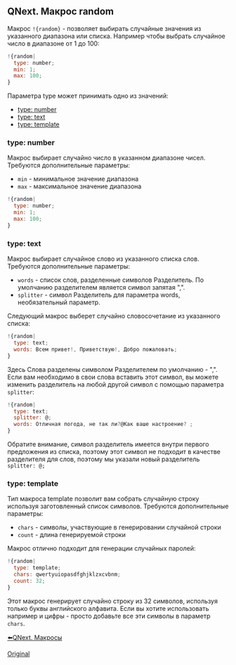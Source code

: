 ## QNext. Макрос random

Макрос `!{random}` - позволяет выбирать случайные значения из указанного диапазона или списка. Например чтобы выбрать случайное число в диапазоне от 1 до 100:
```js 
!{random|
  type: number;
  min: 1;
  max: 100;
}

```

Параметра type может принимать одно из значений:
* [type: number](#type:-number)
* [type: text](#type:-text)
* [type: template](#type:-template)


### type: number

Макрос выбирает случайно число в указанном диапазоне чисел. Требуются дополнительные параметры:
* `min` - минимальное значение диапазона
* `max` - максимальное значение диапазона
```js 
!{random|
  type: number;
  min: 1;
  max: 100;
}

```


### type: text

Макрос выбирает случайное слово из указанного списка слов. Требуются дополнительные параметры:
* `words` - список слов, разделенные символов Разделитель. По умолчанию разделителем является символ запятая ",".
* `splitter` - символ Разделитель для параметра words, необязательный параметр.

Следующий макрос выберет случайно словосочетание из указанного списка:
```js 
!{random|
  type: text;
  words: Всем привет!, Приветствую!, Добро пожаловать;
}

```

Здесь Слова разделены символом Разделителем по умолчанию - ",".  Если вам необходимо в свои слова вставить этот символ, вы можете изменить разделитель на любой другой символ с помощью параметра `splitter`:
```js 
!{random|
  type: text;
  splitter: @;
  words: Отличная погода, не так ли?@Как ваше настроение? ;
}

```

Обратите внимание, символ разделитель имеется внутри первого предложения из списка, поэтому этот символ не подходит в качестве разделителя для слов, поэтому мы указали новый разделитель `splitter: @;`
### type: template

Тип макроса template позволит вам собрать случайную строку используя заготовленный список символов. Требуются дополнительные параметры:
* `chars` - символы, участвующие в генерировании случайной строки
* `count` - длина генерируемой строки

Макрос отлично подходит для генерации случайных паролей:
```js 
!{random|
  type: template;
  chars: qwertyuiopasdfghjklzxcvbnm;
  count: 32;
}

```

Этот макрос генерирует случайно строку из 32 символов, используя только буквы английского алфавита. Если вы хотите использовать например и цифры - просто добавьте все эти символы в параметр `chars`.





[⬅️QNext. Макросы](/docs-test/macros)


  
[Original](https://telegra.ph/QNext-Macros-Random-03-20)
